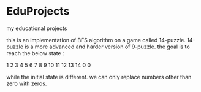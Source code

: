 # EduProjects
my educational projects

this is an implementation of BFS algorithm on a game called 14-puzzle. 14-puzzle is a more advanced and
harder version of 9-puzzle. the goal is to reach the below state :

1 2 3 4
5 6 7 8
9 10 11 12
13 14 0 0

while the initial state is different. we can only replace numbers other than zero with zeros.
